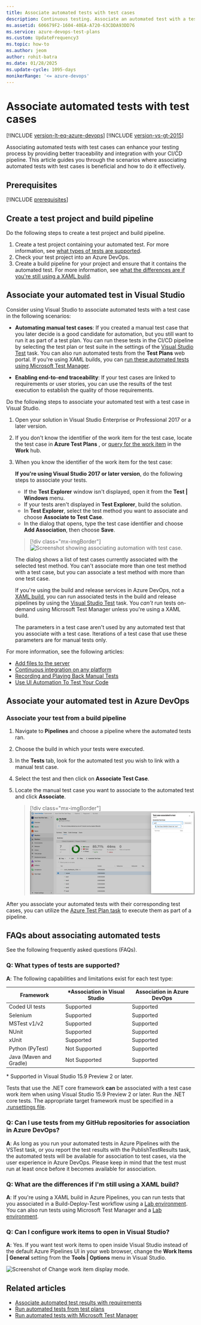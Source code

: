 ```yaml
---
title: Associate automated tests with test cases
description: Continuous testing. Associate an automated test with a test case using Microsoft Test Manager and Azure DevOps with a build or release pipeline
ms.assetid: 606679F2-1604-40EA-A720-63CDDA93DD76
ms.service: azure-devops-test-plans
ms.custom: UpdateFrequency3
ms.topic: how-to
ms.author: jeom
author: rohit-batra
ms.date: 01/28/2025
ms.update-cycle: 1095-days
monikerRange: '<= azure-devops'
---
```


# Associate automated tests with test cases

[!INCLUDE [version-lt-eq-azure-devops](../includes/version-lt-eq-azure-devops.md)]
[!INCLUDE [version-vs-gt-2015](../includes/version-vs-gt-2015.md)]

Associating automated tests with test cases can enhance your testing process by providing better traceability and integration with your CI/CD pipeline. This article guides you through the scenarios where associating automated tests with test cases is beneficial and how to do it effectively.

## Prerequisites

[!INCLUDE [prerequisites](includes/prerequisites.md)] 

## Create a test project and build pipeline

Do the following steps to create a test project and build pipeline.

1. Create a test project containing your automated test. For more information, see [what types of tests are supported](#test-types).
1. Check your test project into an Azure DevOps.
2. Create a build pipeline for your project and ensure that it contains the automated test. For more information, see [what the differences are if you're still using a XAML build](#xaml-build).

<a name="add-test"></a>

## Associate your automated test in Visual Studio  

Consider using Visual Studio to associate automated tests with a test case in the following scenarios:

- **Automating manual test cases**: If you created a manual test case that you later decide is a good candidate for automation, but you still want to run it as part of a test plan. You can run these tests in the CI/CD pipeline by selecting the test plan or test suite in the settings of the [Visual Studio Test](/azure/devops/pipelines/tasks/reference/vstest-v2) task. You can also run automated tests from the **Test Plans** web portal. If you're using XAML builds, you can [run these automated tests using Microsoft Test Manager](/previous-versions/azure/devops/test/mtm/run-automated-tests-with-microsoft-test-manager).

- **Enabling end-to-end traceability**: If your test cases are linked to requirements or user stories, you can use the results of the test execution to establish the quality of those requirements.

Do the following steps to associate your automated test with a test case in Visual Studio.

1. Open your solution in Visual Studio Enterprise or Professional 2017 or a later version.
2. If you don't know the identifier of the work item for the test case,
   locate the test case in **Azure Test Plans** , or [query for the work item](../boards/queries/using-queries.md) in the **Work** hub. 
3. When you know the identifier of the work item for the test case:

   **If you're using Visual Studio 2017 or later version**, do the following steps to associate your tests.

   - If the **Test Explorer** window isn't displayed, open it from the **Test | Windows** menu.
   - If your tests aren't displayed in **Test Explorer**, build the solution.
   - In **Test Explorer**, select the test method you want to associate and choose **Associate to Test Case**.
   - In the dialog that opens, type the test case identifier and choose **Add Association**, then choose **Save**.
    > [!div class="mx-imgBorder"]
    > ![Screenshot showing associating automation with test case.](media/associate-automated-test-with-test-case/test-explorer-associate.png)
    
   The dialog shows a list of test cases currently associated with the selected test method.
   You can't associate more than one test method with a test case, but you can associate a
   test method with more than one test case. 

   If you're using the build and release services in Azure DevOps, not a [XAML build](#xaml-build), you can run associated tests in the build and release pipelines by using the [Visual Studio Test](/azure/devops/pipelines/tasks/reference/vstest-v2) task. You _can't_ run tests on-demand using Microsoft Test Manager unless you're using a XAML build. 

   The parameters in a test case aren't used by any automated test that you associate with a test case. Iterations of a test case that use these parameters are for manual tests only.

For more information, see the following articles:
- [Add files to the server](../repos/tfvc/add-files-server.md)
- [Continuous integration on any platform](../pipelines/get-started/what-is-azure-pipelines.md)
- [Recording and Playing Back Manual Tests](/previous-versions/azure/devops/test/mtm/record-play-back-manual-tests)
- [Use UI Automation To Test Your Code](/visualstudio/test/use-ui-automation-to-test-your-code)

<a name="test-plan"></a>

## Associate your automated test in Azure DevOps  
### Associate your test from a build pipeline 

1. Navigate to **Pipelines** and choose a pipeline where the automated tests ran. 
2. Choose the build in which your tests were executed.
3. In the **Tests** tab, look for the automated test you wish to link with a manual test case.
4. Select the test and then click on **Associate Test Case**. 
5. Locate the manual test case you want to associate to the automated test and click **Associate**.

   > [!div class="mx-imgBorder"]
   > ![Screenshot showing the process of associating an automated test to a test case within a CI/CD pipeline interface.](media/associate-automated-test-with-test-case/associate-automated-test-to-test-case-pipelines.png)

After you associate your automated tests with their corresponding test cases, you can utilize the [Azure Test Plan task](/azure/devops/pipelines/tasks/reference/azure-test-plan-v0) to execute them as part of a pipeline.

## FAQs about associating automated tests

See the following frequently asked questions (FAQs).

<a name="test-types"></a>

### Q: What types of tests are supported?

**A**: The following capabilities and limitations exist for each test type:

|Framework   |*Association in Visual Studio|Association in Azure DevOps|
|----------|-----------|------------|
|Coded UI tests|Supported       |Supported|
|Selenium|Supported   |Supported|
|MSTest v1/v2|Supported   |Supported|
|NUnit|Supported|Supported|
|xUnit|Supported|Supported|
|Python (PyTest)|Not Supported|Supported|
|Java (Maven and Gradle)|Not Supported|Supported|

\* Supported in Visual Studio 15.9 Preview 2 or later.

Tests that use the .NET core framework **can** be associated with a test case
  work item when using Visual Studio 15.9 Preview 2 or later.
  Run the .NET core tests. The appropriate target framework must be specified
  in a [.runsettings file](/visualstudio/test/configure-unit-tests-by-using-a-dot-runsettings-file?).

<a name="xaml-build"></a>

### Q: Can I use tests from my GitHub repositories for association in Azure DevOps?

**A**: As long as you run your automated tests in Azure Pipelines with the VSTest task, or you report the test results with the PublishTestResults task, the automated tests will be available for association to test cases, via the user experience in Azure DevOps. 
Please keep in mind that the test must run at least once before it becomes available for association.

<a name="xaml-build"></a>

### Q: What are the differences if I'm still using a XAML build?

**A**: If you're using a XAML build in Azure Pipelines, you can run tests
that you associated in a Build-Deploy-Test workflow using a
[Lab environment](/visualstudio/test/lab-management/using-a-lab-environment-for-your-application-lifecycle).
You can also run tests using Microsoft Test Manager and a
[Lab environment](/visualstudio/test/lab-management/using-a-lab-environment-for-your-application-lifecycle).

<a name="open-in-vs"></a>

### Q: Can I configure work items to open in Visual Studio?

**A**: Yes. If you want test work items to open inside Visual Studio
instead of the default Azure Pipelines UI in your web browser,
change the **Work Items | General** setting from the **Tools | Options** menu in Visual Studio.

![Screenshot of Change work item display mode.](media/work-item-compatibility.png)

## Related articles

* [Associate automated test results with requirements](../pipelines/test/requirements-traceability.md)
* [Run automated tests from test plans](run-automated-tests-from-test-hub.md)
* [Run automated tests with Microsoft Test Manager](/previous-versions/azure/devops/test/mtm/run-automated-tests-with-microsoft-test-manager)

